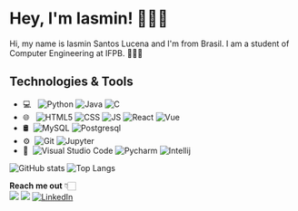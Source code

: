 # Hey, I'm Iasmin! 👩🏻‍🦰
Hi, my name is Iasmin Santos Lucena and I'm from Brasil. I am a student of Computer Engineering at IFPB. 👩🏻‍💻

## Technologies & Tools
- 💻    &nbsp;			 ![Python](https://img.shields.io/badge/Python-3776AB?style=for-the-badge&logo=python&logoColor=white) ![Java](https://img.shields.io/badge/Java-ED8B00?style=for-the-badge&logo=java&logoColor=white) ![C](https://img.shields.io/badge/C-00599C?style=for-the-badge&logo=c&logoColor=white)
- 🌐    &nbsp;	  ![HTML5](https://img.shields.io/badge/HTML5-E34F26?style=for-the-badge&logo=html5&logoColor=white)   ![CSS](https://img.shields.io/badge/CSS3-1572B6?style=for-the-badge&logo=css3&logoColor=white) ![JS](https://img.shields.io/badge/JAVASCRIPT-ED8B00?style=for-the-badge&logo=javascript&logoColor=yellow) ![React](https://img.shields.io/badge/REACT-1572B6?style=for-the-badge&logo=react&logoColor=white) ![Vue](https://img.shields.io/badge/VUE-006400?style=for-the-badge&logo=vue&logoColor=white)
- 🛢&nbsp; ![MySQL](https://img.shields.io/badge/MySQL-00000F?style=for-the-badge&logo=mysql&logoColor=white) ![Postgresql](https://img.shields.io/badge/Postgresql-0078D4?style=for-the-badge&logo=postgresql%20studio%20code&logoColor=white)
- ⚙️&nbsp; ![Git](https://img.shields.io/badge/Git-F05032?style=for-the-badge&logo=git&logoColor=white) ![Jupyter](https://img.shields.io/badge/Jupyter-F37626.svg?&style=for-the-badge&logo=Jupyter&logoColor=white)
- 🔧&nbsp; ![Visual Studio Code](https://img.shields.io/badge/Visual_Studio_Code-0078D4?style=for-the-badge&logo=visual%20studio%20code&logoColor=white)  ![Pycharm](https://img.shields.io/badge/-Pycharm-333333?style=for-the-badge&logo=appveyor) ![Intellij](https://img.shields.io/badge/-Intellij-yellow?style=for-the-badge&logo=appveyor)


![GitHub stats](https://github-readme-stats.vercel.app/api?username=iasminsantosx&show_icons=true&theme=radical)
![Top Langs](https://github-readme-stats-eight-theta.vercel.app/api/top-langs/?username=iasminsantosx&layout=compact&langs_count=8&theme=dracula)

**Reach me out** 👇🏻 <br>
 <a href="https://instagram.com/iasminsantosx" target="_blank"><img src="https://img.shields.io/badge/-Instagram-%23E4405F?style=for-the-badge&logo=instagram&logoColor=white" target="_blank"></a> <a href = "mailto: iasminsantoslucena@gmail.com"><img src="https://img.shields.io/badge/-Gmail-%23EA4335?style=for-the-badge&logo=gmail&logoColor=white" target="_blank"></a> <a href="https://www.linkedin.com/in/iasmin-santos-lucena/"><img alt="LinkedIn" src="https://img.shields.io/badge/LinkedIn-0077B5?style=for-the-badge&logo=linkedin&logoColor=white"></a>





